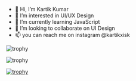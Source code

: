 - 👋 Hi, I’m Kartik Kumar
- 👀 I’m interested in UI/UX Design
- 🌱 I’m currently learning JavaScript
- 💞️ I’m looking to collaborate on UI Design
- 📫 you can reach me on instagram @kartikxisk



![trophy](http://github-profile-summary-cards.vercel.app/api/cards/profile-details?username=kartikxisk&theme=github_dark)

![trophy](http://github-profile-summary-cards.vercel.app/api/cards/repos-per-language?username=kartikxisk&theme=github_dark)

[![trophy](https://github-profile-trophy.vercel.app/?username=kartikxisk)](https://github.com/ryo-ma/github-profile-trophy)

<!---
kartikxisk/kartikxisk is a ✨ special ✨ repository because its `README.md` (this file) appears on your GitHub profile.
You can click the Preview link to take a look at your changes.
--->
